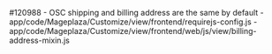 #120988 - OSC shipping and billing address are the same by default
        - app/code/Mageplaza/Customize/view/frontend/requirejs-config.js
        - app/code/Mageplaza/Customize/view/frontend/web/js/view/billing-address-mixin.js
